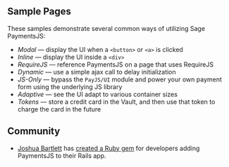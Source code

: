 ## Sample Pages
These samples demonstrate several common ways of utilizing Sage PaymentsJS:
- *Modal* — display the UI when a `<button>` or `<a>` is clicked
- *Inline* — display the UI inside a `<div>`
- *RequireJS* — reference PaymentsJS on a page that uses RequireJS
- *Dynamic* — use a simple ajax call to delay initialization
- *JS-Only* — bypass the `PayJS/UI` module and power your own payment form using the underlying JS library
- *Adaptive* — see the UI adapt to various container sizes
- *Tokens* — store a credit card in the Vault, and then use that token to charge the card in the future

## Community
- [Joshua Bartlett](https://github.com/bartboy011) has [created a Ruby gem](https://github.com/bartboy011/paymentsjs-rails) for developers adding PaymentsJS to their Rails app.
